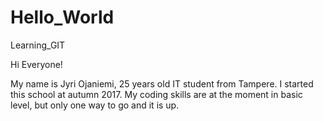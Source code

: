 # Hello_World
Learning_GIT




Hi Everyone!

My name is Jyri Ojaniemi, 25 years old IT student from Tampere. I started this school at autumn 2017. My coding skills are at the moment in basic level, but only one way to go and it is up. 
